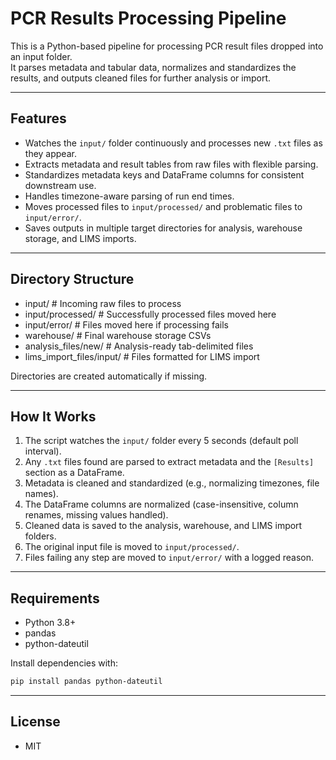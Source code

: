 # PCR Results Processing Pipeline

This is a Python-based pipeline for processing PCR result files dropped into an input folder.  
It parses metadata and tabular data, normalizes and standardizes the results, and outputs cleaned files for further analysis or import.

---

## Features

- Watches the `input/` folder continuously and processes new `.txt` files as they appear.  
- Extracts metadata and result tables from raw files with flexible parsing.  
- Standardizes metadata keys and DataFrame columns for consistent downstream use.  
- Handles timezone-aware parsing of run end times.  
- Moves processed files to `input/processed/` and problematic files to `input/error/`.  
- Saves outputs in multiple target directories for analysis, warehouse storage, and LIMS imports.

---

## Directory Structure

- input/ # Incoming raw files to process
- input/processed/ # Successfully processed files moved here
- input/error/ # Files moved here if processing fails
- warehouse/ # Final warehouse storage CSVs
- analysis_files/new/ # Analysis-ready tab-delimited files
- lims_import_files/input/ # Files formatted for LIMS import

Directories are created automatically if missing.

---

## How It Works

1. The script watches the `input/` folder every 5 seconds (default poll interval).  
2. Any `.txt` files found are parsed to extract metadata and the `[Results]` section as a DataFrame.  
3. Metadata is cleaned and standardized (e.g., normalizing timezones, file names).  
4. The DataFrame columns are normalized (case-insensitive, column renames, missing values handled).  
5. Cleaned data is saved to the analysis, warehouse, and LIMS import folders.  
6. The original input file is moved to `input/processed/`.  
7. Files failing any step are moved to `input/error/` with a logged reason.

---

## Requirements

- Python 3.8+  
- pandas  
- python-dateutil  

Install dependencies with:

```bash
pip install pandas python-dateutil
```
---

## License
 -  MIT
